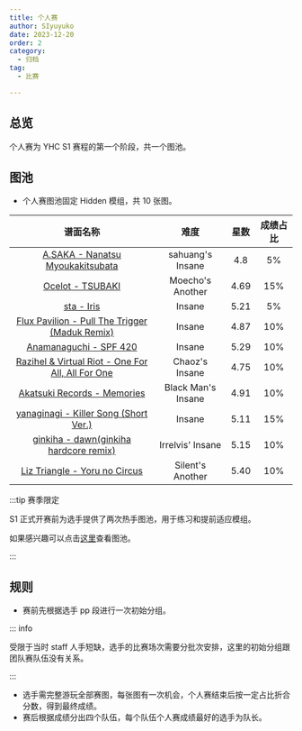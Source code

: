 ```yaml
---
title: 个人赛
author: SIyuyuko
date: 2023-12-20
order: 2
category: 
  - 归档
tag: 
  - 比赛

---
```

## 总览

个人赛为 YHC S1 赛程的第一个阶段，共一个图池。

<!-- more -->

## 图池

- 个人赛图池固定 Hidden 模组，共 10 张图。

<Mappool :mapData="poolList.pool1"></Mappool>

<!-- !gp #YHC S1 个人赛# HD 3292536 859001 255163 2657902 284762 671745 1964522 139634 457774 2259769 -->

|                                                谱面名称                                                |        难度        | 星数 | 成绩占比 |
| :----------------------------------------------------------------------------------------------------: | :----------------: | :--: | :------: |
|          [A.SAKA - Nanatsu Myoukakitsubata](https://osu.ppy.sh/beatmapsets/1598631#osu/3292536)          |  sahuang's Insane  | 4.8 |    5%    |
|                   [Ocelot - TSUBAKI](https://osu.ppy.sh/beatmapsets/364574#osu/859001)                   |  Moecho's Another  | 4.69 |   15%   |
|                       [sta - Iris](https://osu.ppy.sh/beatmapsets/94917#osu/255163)                       |       Insane       | 5.21 |    5%    |
|   [Flux Pavilion - Pull The Trigger (Maduk Remix)](https://osu.ppy.sh/beatmapsets/1279136#osu/2657902)   |       Insane       | 4.87 |   10%   |
|                [Anamanaguchi - SPF 420](https://osu.ppy.sh/beatmapsets/109024#osu/284762)                |       Insane       | 5.29 |   10%   |
| [Razihel &amp; Virtual Riot - One For All, All For One](https://osu.ppy.sh/beatmapsets/275655#osu/671745) |   Chaoz's Insane   | 4.75 |   10%   |
|             [Akatsuki Records - Memories](https://osu.ppy.sh/beatmapsets/933447#osu/1964522)             | Black Man's Insane | 4.91 |   10%   |
|         [yanaginagi - Killer Song (Short Ver.)](https://osu.ppy.sh/beatmapsets/43003#osu/139634)         |       Insane       | 5.11 |   15%   |
|        [ginkiha - dawn(ginkiha hardcore remix)](https://osu.ppy.sh/beatmapsets/180721#osu/457774)        |  Irrelvis' Insane  | 5.15 |   10%   |
|            [Liz Triangle - Yoru no Circus](https://osu.ppy.sh/beatmapsets/932457#osu/2259769)            |  Silent's Another  | 5.40 |   10%   |

:::tip 赛季限定

S1 正式开赛前为选手提供了两次热手图池，用于练习和提前适应模组。

如果感兴趣可以点击[这里](https://docs.qq.com/sheet/DUnZaR3dxeWhDVWVO?tab=BB08J2)查看图池。

:::

## 规则

- 赛前先根据选手 pp 段进行一次初始分组。

::: info

受限于当时 staff 人手短缺，选手的比赛场次需要分批次安排，这里的初始分组跟团队赛队伍没有关系。

:::

- 选手需完整游玩全部赛图，每张图有一次机会，个人赛结束后按一定占比折合分数，得到最终成绩。
- 赛后根据成绩分出四个队伍，每个队伍个人赛成绩最好的选手为队长。

<script setup>
import { ref,onBeforeMount } from 'vue';
import Mappool from '@mapPool';
import { getMappoolPanel } from '@mappoolUtil';
let poolList=ref({
  pool1:{
    sets:[],
    data:[],
    status:{
      isLoading:true,
      title:"YHC S1 个人赛图池",
    },
    src:"HD 3292536 859001 255163 2657902 284762 671745 1964522 139634 457774 2259769",
  },
});
onBeforeMount(()=>{
  poolList.value=getMappoolPanel(poolList.value,"s1solomappool");
})
</script>
<style lang="scss" scoped>
:deep(.pool-body .pool-content .map-panel.last){
   margin: 0;
  }
</style>
